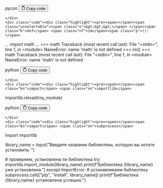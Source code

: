 <div class="code-element">
    <div class="lang-line">
        <text>pycon</text>
        <button class="copy-button"
        onclick="copyCode(this)">
    <svg stroke="currentColor"
         fill="none"
         stroke-width="2"
         viewBox="0 0 24 24"
         stroke-linecap="round"
         stroke-linejoin="round"
         class="h-4 w-4"
         height="1em"
         width="1em"
         xmlns="http://www.w3.org/2000/svg">
        <path d="M16 4h2a2 2 0 0 1 2 2v14a2 2 0 0 1-2 2H6a2 2 0 0 1-2-2V6a2 2 0 0 1 2-2h2"></path>
        <rect x="8" y="2" width="8" height="4" rx="1" ry="1"></rect>
    </svg>
    <text>Copy code</text>
</button>

    </div>
    <div class="code"><div class="highlight"><pre><span></span><span class="unselectable"><span class="o">&gt;&gt;&gt;</span> </span><span class="k">def</span> <span class="nf">im</span><span class="p">():</span>
<span class="unselectable"><span class="o">...</span> </span>    <span class="kn">import</span> <span class="nn">math</span>
<span class="unselectable"><span class="gp">...</span></span>
<span class="unselectable"><span class="o">&gt;&gt;&gt;</span> </span><span class="n">math</span>
<span class="unselectable"><span class="gt">Traceback (most recent call last):</span></span>
<span class="unselectable">  File <span class="nb">&quot;&lt;stdin&gt;&quot;</span>, line <span class="m">1</span>, in <span class="n">&lt;module&gt;</span></span>
<span class="unselectable"><span class="gr">NameError</span>: <span class="n">name &#39;math&#39; is not defined</span></span>
<span class="unselectable"><span class="o">&gt;&gt;&gt;</span> </span><span class="n">im</span><span class="p">()</span>
<span class="unselectable"><span class="o">&gt;&gt;&gt;</span> </span><span class="n">math</span>
<span class="unselectable"><span class="gt">Traceback (most recent call last):</span></span>
<span class="unselectable">  File <span class="nb">&quot;&lt;stdin&gt;&quot;</span>, line <span class="m">1</span>, in <span class="n">&lt;module&gt;</span></span>
<span class="unselectable"><span class="gr">NameError</span>: <span class="n">name &#39;math&#39; is not defined</span></span>
</pre></div></div>
</div>

<div class="code-element">
    <div class="lang-line">
        <text>python</text>
        <button class="copy-button"
        onclick="copyCode(this)">
    <svg stroke="currentColor"
         fill="none"
         stroke-width="2"
         viewBox="0 0 24 24"
         stroke-linecap="round"
         stroke-linejoin="round"
         class="h-4 w-4"
         height="1em"
         width="1em"
         xmlns="http://www.w3.org/2000/svg">
        <path d="M16 4h2a2 2 0 0 1 2 2v14a2 2 0 0 1-2 2H6a2 2 0 0 1-2-2V6a2 2 0 0 1 2-2h2"></path>
        <rect x="8" y="2" width="8" height="4" rx="1" ry="1"></rect>
    </svg>
    <text>Copy code</text>
</button>

    </div>
    <div class="code"><div class="highlight"><pre><span></span><span class="kn">import</span> <span class="nn">importlib</span>

<span class="n">importlib</span><span class="o">.</span><span class="n">reload</span><span class="p">(</span><span class="n">my_module</span><span class="p">)</span>
</pre></div></div>
</div>

<div class="code-element">
    <div class="lang-line">
        <text>python</text>
        <button class="copy-button"
        onclick="copyCode(this)">
    <svg stroke="currentColor"
         fill="none"
         stroke-width="2"
         viewBox="0 0 24 24"
         stroke-linecap="round"
         stroke-linejoin="round"
         class="h-4 w-4"
         height="1em"
         width="1em"
         xmlns="http://www.w3.org/2000/svg">
        <path d="M16 4h2a2 2 0 0 1 2 2v14a2 2 0 0 1-2 2H6a2 2 0 0 1-2-2V6a2 2 0 0 1 2-2h2"></path>
        <rect x="8" y="2" width="8" height="4" rx="1" ry="1"></rect>
    </svg>
    <text>Copy code</text>
</button>

    </div>
    <div class="code"><div class="highlight"><pre><span></span><span class="kn">import</span> <span class="nn">subprocess</span>
<span class="kn">import</span> <span class="nn">importlib</span>

<span class="n">library_name</span> <span class="o">=</span> <span class="nb">input</span><span class="p">(</span><span class="s2">&quot;Введите название библиотеки, которую вы хотите установить: &quot;</span><span class="p">)</span>

<span class="c1"># проверяем, установлена ли библиотека</span>
<span class="k">try</span><span class="p">:</span>
    <span class="n">importlib</span><span class="o">.</span><span class="n">import_module</span><span class="p">(</span><span class="n">library_name</span><span class="p">)</span>
    <span class="nb">print</span><span class="p">(</span><span class="sa">f</span><span class="s2">&quot;Библиотека </span><span class="si">{</span><span class="n">library_name</span><span class="si">}</span><span class="s2"> уже установлена.&quot;</span><span class="p">)</span>
<span class="k">except</span> <span class="ne">ImportError</span><span class="p">:</span>
    <span class="c1"># устанавливаем библиотеку</span>
    <span class="n">subprocess</span><span class="o">.</span><span class="n">call</span><span class="p">([</span><span class="s2">&quot;pip&quot;</span><span class="p">,</span> <span class="s2">&quot;install&quot;</span><span class="p">,</span> <span class="n">library_name</span><span class="p">])</span>
    <span class="nb">print</span><span class="p">(</span><span class="sa">f</span><span class="s2">&quot;Библиотека </span><span class="si">{</span><span class="n">library_name</span><span class="si">}</span><span class="s2"> установлена успешно.&quot;</span><span class="p">)</span>
</pre></div></div>
</div>